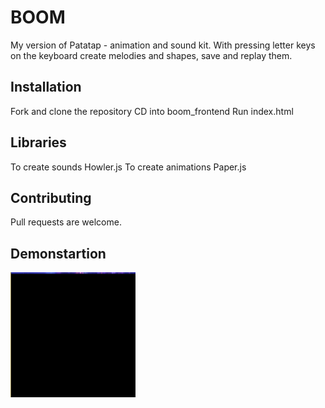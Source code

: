 # BOOM

My version of Patatap - animation and sound kit. With pressing letter keys on the keyboard create melodies and shapes, save and replay them. 

## Installation 

Fork and clone the repository
CD into  boom_frontend
Run index.html 


## Libraries 
To create sounds Howler.js
To create animations Paper.js 

## Contributing
Pull requests are welcome.

## Demonstartion 
<img src="boomGif.gif" alt="demonstration" width="200" height="200" />
